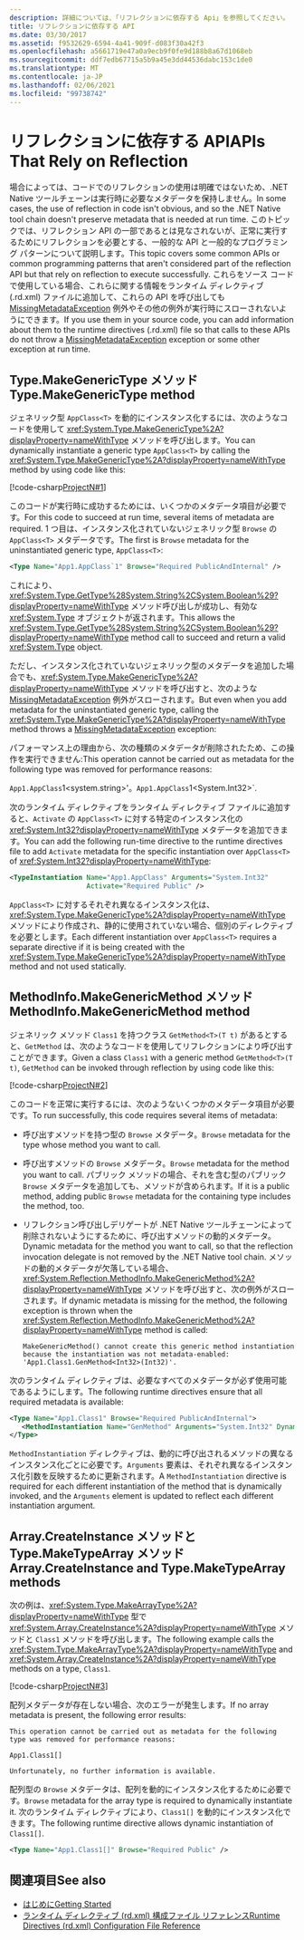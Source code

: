 ```yaml
---
description: 詳細については、「リフレクションに依存する Api」を参照してください。
title: リフレクションに依存する API
ms.date: 03/30/2017
ms.assetid: f9532629-6594-4a41-909f-d083f30a42f3
ms.openlocfilehash: a5661719e47a0a9ecb9f0fe9d188b8a67d1068eb
ms.sourcegitcommit: ddf7edb67715a5b9a45e3dd44536dabc153c1de0
ms.translationtype: MT
ms.contentlocale: ja-JP
ms.lasthandoff: 02/06/2021
ms.locfileid: "99738742"
---
```

# <a name="apis-that-rely-on-reflection"></a><span data-ttu-id="5475c-103">リフレクションに依存する API</span><span class="sxs-lookup"><span data-stu-id="5475c-103">APIs That Rely on Reflection</span></span>

<span data-ttu-id="5475c-104">場合によっては、コードでのリフレクションの使用は明確ではないため、.NET Native ツールチェーンは実行時に必要なメタデータを保持しません。</span><span class="sxs-lookup"><span data-stu-id="5475c-104">In some cases, the use of reflection in code isn't obvious, and so the .NET Native tool chain doesn't preserve metadata that is needed at run time.</span></span> <span data-ttu-id="5475c-105">このトピックでは、リフレクション API の一部であるとは見なされないが、正常に実行するためにリフレクションを必要とする、一般的な API と一般的なプログラミング パターンについて説明します。</span><span class="sxs-lookup"><span data-stu-id="5475c-105">This topic covers some common APIs or common programming patterns that aren't considered part of the reflection API but that rely on reflection to execute successfully.</span></span> <span data-ttu-id="5475c-106">これらをソース コードで使用している場合、これらに関する情報をランタイム ディレクティブ (.rd.xml) ファイルに追加して、これらの API を呼び出しても [MissingMetadataException](missingmetadataexception-class-net-native.md) 例外やその他の例外が実行時にスローされないようにできます。</span><span class="sxs-lookup"><span data-stu-id="5475c-106">If you use them in your source code, you can add information about them to the runtime directives (.rd.xml) file so that calls to these APIs do not throw a [MissingMetadataException](missingmetadataexception-class-net-native.md) exception or some other exception at run time.</span></span>  
  
## <a name="typemakegenerictype-method"></a><span data-ttu-id="5475c-107">Type.MakeGenericType メソッド</span><span class="sxs-lookup"><span data-stu-id="5475c-107">Type.MakeGenericType method</span></span>  

 <span data-ttu-id="5475c-108">ジェネリック型 `AppClass<T>` を動的にインスタンス化するには、次のようなコードを使用して <xref:System.Type.MakeGenericType%2A?displayProperty=nameWithType> メソッドを呼び出します。</span><span class="sxs-lookup"><span data-stu-id="5475c-108">You can dynamically instantiate a generic type `AppClass<T>` by calling the <xref:System.Type.MakeGenericType%2A?displayProperty=nameWithType> method by using code like this:</span></span>  
  
 [!code-csharp[ProjectN#1](../../../samples/snippets/csharp/VS_Snippets_CLR/projectn/cs/type_makegenerictype1.cs#1)]  
  
 <span data-ttu-id="5475c-109">このコードが実行時に成功するためには、いくつかのメタデータ項目が必要です。</span><span class="sxs-lookup"><span data-stu-id="5475c-109">For this code to succeed at run time, several items of metadata are required.</span></span> <span data-ttu-id="5475c-110">1 つ目は、インスタンス化されていないジェネリック型 `Browse` の `AppClass<T>` メタデータです。</span><span class="sxs-lookup"><span data-stu-id="5475c-110">The first is `Browse` metadata for the uninstantiated generic type, `AppClass<T>`:</span></span>  
  
```xml  
<Type Name="App1.AppClass`1" Browse="Required PublicAndInternal" />  
```  
  
 <span data-ttu-id="5475c-111">これにより、<xref:System.Type.GetType%28System.String%2CSystem.Boolean%29?displayProperty=nameWithType> メソッド呼び出しが成功し、有効な <xref:System.Type> オブジェクトが返されます。</span><span class="sxs-lookup"><span data-stu-id="5475c-111">This allows the <xref:System.Type.GetType%28System.String%2CSystem.Boolean%29?displayProperty=nameWithType> method call to succeed and return a valid <xref:System.Type> object.</span></span>  
  
 <span data-ttu-id="5475c-112">ただし、インスタンス化されていないジェネリック型のメタデータを追加した場合でも、<xref:System.Type.MakeGenericType%2A?displayProperty=nameWithType> メソッドを呼び出すと、次のような [MissingMetadataException](missingmetadataexception-class-net-native.md) 例外がスローされます。</span><span class="sxs-lookup"><span data-stu-id="5475c-112">But even when you add metadata for the uninstantiated generic type, calling the <xref:System.Type.MakeGenericType%2A?displayProperty=nameWithType> method throws a [MissingMetadataException](missingmetadataexception-class-net-native.md) exception:</span></span>  
  
<span data-ttu-id="5475c-113">パフォーマンス上の理由から、次の種類のメタデータが削除されたため、この操作を実行できません:</span><span class="sxs-lookup"><span data-stu-id="5475c-113">This operation cannot be carried out as metadata for the following type was removed for performance reasons:</span></span>  
  
<span data-ttu-id="5475c-114">`App1.AppClass`1<system.string>'。</span><span class="sxs-lookup"><span data-stu-id="5475c-114">`App1.AppClass`1<System.Int32>\`.</span></span>  
  
 <span data-ttu-id="5475c-115">次のランタイム ディレクティブをランタイム ディレクティブ ファイルに追加すると、`Activate` の `AppClass<T>` に対する特定のインスタンス化の <xref:System.Int32?displayProperty=nameWithType> メタデータを追加できます。</span><span class="sxs-lookup"><span data-stu-id="5475c-115">You can add the following run-time directive to the runtime directives file to add `Activate` metadata for the specific instantiation over `AppClass<T>` of <xref:System.Int32?displayProperty=nameWithType>:</span></span>  
  
```xml  
<TypeInstantiation Name="App1.AppClass" Arguments="System.Int32"
                   Activate="Required Public" />  
```  
  
 <span data-ttu-id="5475c-116">`AppClass<T>` に対するそれぞれ異なるインスタンス化は、<xref:System.Type.MakeGenericType%2A?displayProperty=nameWithType> メソッドにより作成され、静的に使用されていない場合、個別のディレクティブを必要とします。</span><span class="sxs-lookup"><span data-stu-id="5475c-116">Each different instantiation over `AppClass<T>` requires a separate directive if it is being created with the <xref:System.Type.MakeGenericType%2A?displayProperty=nameWithType> method and not used statically.</span></span>  
  
## <a name="methodinfomakegenericmethod-method"></a><span data-ttu-id="5475c-117">MethodInfo.MakeGenericMethod メソッド</span><span class="sxs-lookup"><span data-stu-id="5475c-117">MethodInfo.MakeGenericMethod method</span></span>  

 <span data-ttu-id="5475c-118">ジェネリック メソッド `Class1` を持つクラス `GetMethod<T>(T t)` があるとすると、`GetMethod` は、次のようなコードを使用してリフレクションにより呼び出すことができます。</span><span class="sxs-lookup"><span data-stu-id="5475c-118">Given a class `Class1` with a generic method `GetMethod<T>(T t)`, `GetMethod` can be invoked through reflection by using code like this:</span></span>  
  
 [!code-csharp[ProjectN#2](../../../samples/snippets/csharp/VS_Snippets_CLR/projectn/cs/makegenericmethod1.cs#2)]  
  
 <span data-ttu-id="5475c-119">このコードを正常に実行するには、次のようないくつかのメタデータ項目が必要です。</span><span class="sxs-lookup"><span data-stu-id="5475c-119">To run successfully, this code requires several items of metadata:</span></span>  
  
- <span data-ttu-id="5475c-120">呼び出すメソッドを持つ型の `Browse` メタデータ。</span><span class="sxs-lookup"><span data-stu-id="5475c-120">`Browse` metadata for the type whose method you want to call.</span></span>  
  
- <span data-ttu-id="5475c-121">呼び出すメソッドの `Browse` メタデータ。</span><span class="sxs-lookup"><span data-stu-id="5475c-121">`Browse` metadata for the method you want to call.</span></span>  <span data-ttu-id="5475c-122">パブリック メソッドの場合、それを含む型のパブリック `Browse` メタデータを追加しても、メソッドが含められます。</span><span class="sxs-lookup"><span data-stu-id="5475c-122">If it is a public method, adding public `Browse` metadata for the containing type includes the method, too.</span></span>  
  
- <span data-ttu-id="5475c-123">リフレクション呼び出しデリゲートが .NET Native ツールチェーンによって削除されないようにするために、呼び出すメソッドの動的メタデータ。</span><span class="sxs-lookup"><span data-stu-id="5475c-123">Dynamic metadata for the method you want to call, so that the reflection invocation delegate is not removed by the .NET Native tool chain.</span></span> <span data-ttu-id="5475c-124">メソッドの動的メタデータが欠落している場合、<xref:System.Reflection.MethodInfo.MakeGenericMethod%2A?displayProperty=nameWithType> メソッドを呼び出すと、次の例外がスローされます。</span><span class="sxs-lookup"><span data-stu-id="5475c-124">If dynamic metadata is missing for the method, the following exception is thrown when the <xref:System.Reflection.MethodInfo.MakeGenericMethod%2A?displayProperty=nameWithType> method is called:</span></span>  
  
    ```output
    MakeGenericMethod() cannot create this generic method instantiation because the instantiation was not metadata-enabled: 'App1.Class1.GenMethod<Int32>(Int32)'.  
    ```  
  
 <span data-ttu-id="5475c-125">次のランタイム ディレクティブは、必要なすべてのメタデータが必ず使用可能であるようにします。</span><span class="sxs-lookup"><span data-stu-id="5475c-125">The following runtime directives ensure that all required metadata is available:</span></span>  
  
```xml  
<Type Name="App1.Class1" Browse="Required PublicAndInternal">  
   <MethodInstantiation Name="GenMethod" Arguments="System.Int32" Dynamic="Required"/>  
</Type>  
```  
  
 <span data-ttu-id="5475c-126">`MethodInstantiation` ディレクティブは、動的に呼び出されるメソッドの異なるインスタンス化ごとに必要です。`Arguments` 要素は、それぞれ異なるインスタンス化引数を反映するために更新されます。</span><span class="sxs-lookup"><span data-stu-id="5475c-126">A `MethodInstantiation` directive is required for each different instantiation of the method that is dynamically invoked, and the `Arguments` element is updated to reflect each different instantiation argument.</span></span>  
  
## <a name="arraycreateinstance-and-typemaketypearray-methods"></a><span data-ttu-id="5475c-127">Array.CreateInstance メソッドと Type.MakeTypeArray メソッド</span><span class="sxs-lookup"><span data-stu-id="5475c-127">Array.CreateInstance and Type.MakeTypeArray methods</span></span>  

 <span data-ttu-id="5475c-128">次の例は、<xref:System.Type.MakeArrayType%2A?displayProperty=nameWithType> 型で <xref:System.Array.CreateInstance%2A?displayProperty=nameWithType> メソッドと `Class1` メソッドを呼び出します。</span><span class="sxs-lookup"><span data-stu-id="5475c-128">The following example calls the <xref:System.Type.MakeArrayType%2A?displayProperty=nameWithType> and <xref:System.Array.CreateInstance%2A?displayProperty=nameWithType> methods on a type, `Class1`.</span></span>  
  
 [!code-csharp[ProjectN#3](../../../samples/snippets/csharp/VS_Snippets_CLR/projectn/cs/array1.cs#3)]  
  
 <span data-ttu-id="5475c-129">配列メタデータが存在しない場合、次のエラーが発生します。</span><span class="sxs-lookup"><span data-stu-id="5475c-129">If no array metadata is present, the following error results:</span></span>  
  
```output
This operation cannot be carried out as metadata for the following type was removed for performance reasons:  
  
App1.Class1[]  
  
Unfortunately, no further information is available.  
```  
  
 <span data-ttu-id="5475c-130">配列型の `Browse` メタデータは、配列を動的にインスタンス化するために必要です。</span><span class="sxs-lookup"><span data-stu-id="5475c-130">`Browse` metadata for the array type is required to dynamically instantiate it.</span></span>  <span data-ttu-id="5475c-131">次のランタイム ディレクティブにより、`Class1[]` を動的にインスタンス化できます。</span><span class="sxs-lookup"><span data-stu-id="5475c-131">The following runtime directive allows dynamic instantiation of `Class1[]`.</span></span>  
  
```xml  
<Type Name="App1.Class1[]" Browse="Required Public" />  
```  
  
## <a name="see-also"></a><span data-ttu-id="5475c-132">関連項目</span><span class="sxs-lookup"><span data-stu-id="5475c-132">See also</span></span>

- [<span data-ttu-id="5475c-133">はじめに</span><span class="sxs-lookup"><span data-stu-id="5475c-133">Getting Started</span></span>](getting-started-with-net-native.md)
- [<span data-ttu-id="5475c-134">ランタイム ディレクティブ (rd.xml) 構成ファイル リファレンス</span><span class="sxs-lookup"><span data-stu-id="5475c-134">Runtime Directives (rd.xml) Configuration File Reference</span></span>](runtime-directives-rd-xml-configuration-file-reference.md)
